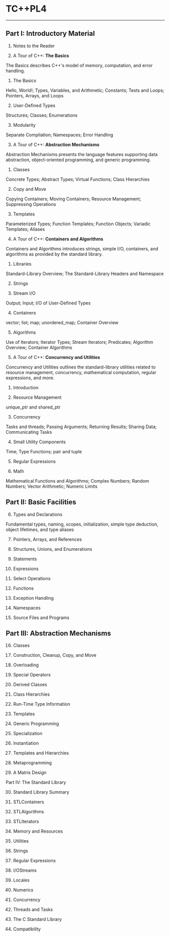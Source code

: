 # TC++PL4

---

## Part I: Introductory Material

1. Notes to the Reader

2. A Tour of C++: **The Basics**

The Basics describes C++'s model of memory, computation, and error handling.

1. The Basics

Hello, World!; Types, Variables, and Arithmetic; Constants; Tests and Loops; Pointers, Arrays, and Loops

2. User-Defined Types

Structures; Classes; Enumerations

3. Modularity

Separate Compilation; Namespaces; Error Handling

3. A Tour of C++: **Abstraction Mechanisms**

Abstraction Mechanisms presents the language features supporting data abstraction, object-oriented programming, and generic programming.

1. Classes

Concrete Types; Abstract Types; Virtual Functions; Class Hierarchies

2. Copy and Move

Copying Containers; Moving Containers; Resource Management; Suppressing Operations

3. Templates

Parameterized Types; Function Templates; Function Objects; Variadic Templates; Aliases

4. A Tour of C++: **Containers and Algorithms**

Containers and Algorithms introduces strings, simple I/O, containers, and algorithms as provided by the standard library.

1. Libraries

Standard-Library Overview; The Standard-Library Headers and Namespace

2. Strings

3. Stream I/O

Output; Input; I/O of User-Defined Types

4. Containers

vector; list; map; unordered_map; Container Overview

5. Algorithms

Use of Iterators; Iterator Types; Stream Iterators; Predicates; Algorithm Overview; Container Algorithms

5. A Tour of C++: **Concurrency and Utilities**

Concurrency and Utilities outlines the standard-library utilities related to resource management, concurrency, mathematical computation, regular expressions, and more.

1. Introduction

2. Resource Management

unique_ptr and shared_ptr

3. Concurrency

Tasks and threads; Passing Arguments; Returning Results; Sharing Data; Communicating Tasks

4. Small Utility Components

Time; Type Functions; pair and tuple

5. Regular Expressions

6. Math

Mathematical Functions and Algorithms; Complex Numbers; Random Numbers; Vector Arithmetic; Numeric Limits

## Part II: Basic Facilities

6. Types and Declarations

Fundamental types, naming, scopes, initialization, simple type deduction, object lifetimes, and type aliases

7. Pointers, Arrays, and References

8. Structures, Unions, and Enumerations

9. Statements

10. Expressions

11. Select Operations

12. Functions

13. Exception Handling

14. Namespaces

15. Source Files and Programs

## Part III: Abstraction Mechanisms

16. Classes

17. Construction, Cleanup, Copy, and Move

18. Overloading

19. Special Operators

20. Derived Classes

21. Class Hierarchies

22. Run-Time Type Information

23. Templates

24. Generic Programming

25. Specialization

26. Instantiation

27. Templates and Hierarchies

28. Metaprogramming

29. A Matrix Design

Part IV: The Standard Library

30. Standard Library Summary

31. STLContainers

32. STLAlgorithms

33. STLIterators

34. Memory and Resources

35. Utilities

36. Strings

37. Regular Expressions

38. I/OStreams

39. Locales

40. Numerics

41. Concurrency

42. Threads and Tasks

43. The C Standard Library

44. Compatibility
